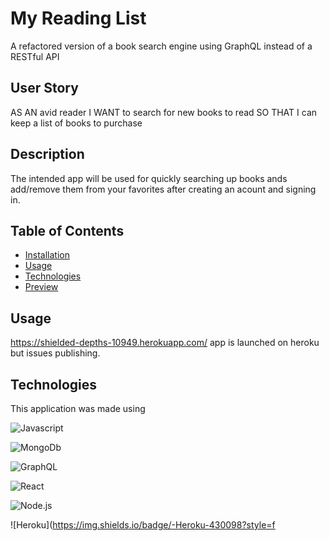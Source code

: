 # My Reading List
A refactored version of a book search engine using GraphQL instead of a RESTful API

## User Story
AS AN avid reader
I WANT to search for new books to read
SO THAT I can keep a list of books to purchase
## Description
The intended app will be used for quickly searching up books ands add/remove them from your favorites after creating an acount and signing in.

## Table of Contents
* [Installation](#Installation)
* [Usage](#Usage)
* [Technologies](#Technologies)
* [Preview](#Preview)

## Usage
https://shielded-depths-10949.herokuapp.com/ app is launched on heroku but issues publishing.

## Technologies
This application was made using

![Javascript](https://img.shields.io/badge/-JavaScript-f7df1e?style=for-the-badge&logo=javascript&logoColor=black)

![MongoDb](https://img.shields.io/badge/-MongoDB-47A248?style=for-the-badge&logo=mongodb&logoColor=white)

![GraphQL](https://img.shields.io/badge/-GraphQL-E10098?style=for-the-badge&logo=graphql&logoColor=white)

![React](https://img.shields.io/badge/-React-61DAFB?style=for-the-badge&logo=react&logoColor=black)

![Node.js](https://img.shields.io/badge/-Node.js-339933?style=for-the-badge&logo=node.js&logoColor=white)

![Heroku](https://img.shields.io/badge/-Heroku-430098?style=f